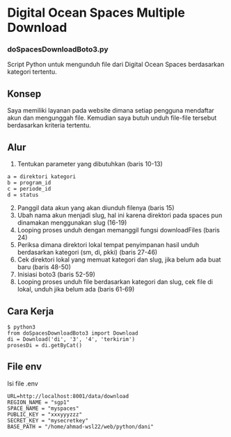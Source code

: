 # Digital Ocean Spaces Multiple Download
### doSpacesDownloadBoto3.py
Script Python untuk mengunduh file dari Digital Ocean Spaces berdasarkan kategori tertentu.

## Konsep
Saya memiliki layanan pada website dimana setiap pengguna mendaftar akun dan mengunggah file. Kemudian saya butuh unduh file-file tersebut berdasarkan kriteria tertentu.

## Alur
1. Tentukan parameter yang dibutuhkan (baris 10-13)
```
a = direktori kategori
b = program_id
c = periode_id
d = status
```
2. Panggil data akun yang akan diunduh filenya (baris 15)
3. Ubah nama akun menjadi slug, hal ini karena direktori pada spaces pun dinamakan menggunakan slug (16-19)
4. Looping proses unduh dengan memanggil fungsi downloadFiles (baris 24)
5. Periksa dimana direktori lokal tempat penyimpanan hasil unduh berdasarkan kategori (sm, di, pkki) (baris 27-46)
6. Cek direktori lokal yang memuat kategori dan slug, jika belum ada buat baru (baris 48-50)
7. Inisiasi boto3 (baris 52-59)
8. Looping proses unduh file berdasarkan kategori dan slug, cek file di lokal, unduh jika belum ada (baris 61-69)

## Cara Kerja
```
$ python3
from doSpacesDownloadBoto3 import Download
di = Download('di', '3', '4', 'terkirim')
prosesDi = di.getByCat()
```
## File env
Isi file .env
```
URL=http://localhost:8001/data/download
REGION_NAME = "sgp1"
SPACE_NAME = "myspaces"
PUBLIC_KEY = "xxxyyyzzz"
SECRET_KEY = "mysecretkey"
BASE_PATH = "/home/ahmad-wsl22/web/python/dani"
```